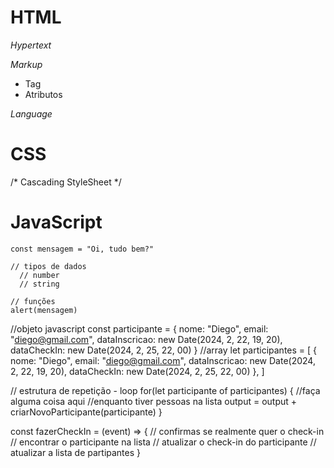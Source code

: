 # HTML

*Hypertext*

*Markup*
- Tag
- Atributos

*Language*

# CSS
/* Cascading StyleSheet */

# JavaScript
```// variáveis
const mensagem = "Oi, tudo bem?"

// tipos de dados
  // number
  // string

// funções
alert(mensagem)
```


//objeto javascript
const participante = {
  nome: "Diego",
  email: "diego@gmail.com",
  dataInscricao: new Date(2024, 2, 22, 19, 20),
  dataCheckIn: new Date(2024, 2, 25, 22, 00)
}
//array
let participantes = [
  {
    nome: "Diego",
    email: "diego@gmail.com",
    dataInscricao: new Date(2024, 2, 22, 19, 20),
    dataCheckIn: new Date(2024, 2, 25, 22, 00)
  },
]

// estrutura de repetição - loop
for(let participante of participantes) {
  //faça alguma coisa aqui
  //enquanto tiver pessoas na lista
output = output + criarNovoParticipante(participante)
} 

const fazerCheckIn = (event) => {
  // confirmas se realmente quer o check-in
  // encontrar o participante na lista
  // atualizar o check-in do participante
  // atualizar a lista de partipantes
}